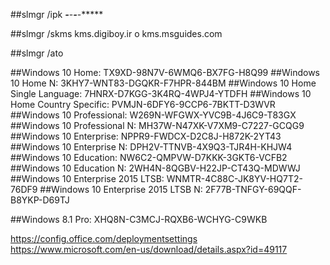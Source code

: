 ##slmgr /ipk *****-*****-*****-*****-*****

##slmgr /skms kms.digiboy.ir      o      kms.msguides.com

##slmgr /ato

##Windows 10 Home: TX9XD-98N7V-6WMQ6-BX7FG-H8Q99
##Windows 10 Home N: 3KHY7-WNT83-DGQKR-F7HPR-844BM
##Windows 10 Home Single Language: 7HNRX-D7KGG-3K4RQ-4WPJ4-YTDFH
##Windows 10 Home Country Specific: PVMJN-6DFY6-9CCP6-7BKTT-D3WVR
##Windows 10 Professional: W269N-WFGWX-YVC9B-4J6C9-T83GX
##Windows 10 Professional N: MH37W-N47XK-V7XM9-C7227-GCQG9
##Windows 10 Enterprise: NPPR9-FWDCX-D2C8J-H872K-2YT43
##Windows 10 Enterprise N: DPH2V-TTNVB-4X9Q3-TJR4H-KHJW4
##Windows 10 Education: NW6C2-QMPVW-D7KKK-3GKT6-VCFB2
##Windows 10 Education N: 2WH4N-8QGBV-H22JP-CT43Q-MDWWJ
##Windows 10 Enterprise 2015 LTSB: WNMTR-4C88C-JK8YV-HQ7T2-76DF9
##Windows 10 Enterprise 2015 LTSB N: 2F77B-TNFGY-69QQF-B8YKP-D69TJ

##Windows 8.1 Pro: XHQ8N-C3MCJ-RQXB6-WCHYG-C9WKB

https://config.office.com/deploymentsettings
https://www.microsoft.com/en-us/download/details.aspx?id=49117
